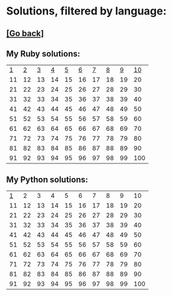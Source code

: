 # Solutions, filtered by language:

## [[Go back]](README.md)

## My Ruby solutions:
|                              |                              |                              |                              |                              |                              |                              |                              |                              |                                |
| ---------------------------- | ---------------------------- | ---------------------------- | ---------------------------- | ---------------------------- | ---------------------------- | ---------------------------- | ---------------------------- | ---------------------------- | ------------------------------ |
| [1](solutions/001/solve1.rb) | [2](solutions/002/solve2.rb) | [3](solutions/003/solve3.rb) | [4](solutions/004/solve4.rb) | [5](solutions/005/solve5.rb) | [6](solutions/006/solve6.rb) | [7](solutions/007/solve7.rb) | [8](solutions/008/solve8.rb) | [9](solutions/009/solve9.rb) | [10](solutions/010/solve10.rb) |
| 11                           | 12                           | 13                           | 14                           | 15                           | 16                           | 17                           | 18                           | 19                           | 20                             |
| 21                           | 22                           | 23                           | 24                           | 25                           | 26                           | 27                           | 28                           | 29                           | 30                             |
| 31                           | 32                           | 33                           | 34                           | 35                           | 36                           | 37                           | 38                           | 39                           | 40                             |
| 41                           | 42                           | 43                           | 44                           | 45                           | 46                           | 47                           | 48                           | 49                           | 50                             |
| 51                           | 52                           | 53                           | 54                           | 55                           | 56                           | 57                           | 58                           | 59                           | 60                             |
| 61                           | 62                           | 63                           | 64                           | 65                           | 66                           | 67                           | 68                           | 69                           | 70                             |
| 71                           | 72                           | 73                           | 74                           | 75                           | 76                           | 77                           | 78                           | 79                           | 80                             |
| 81                           | 82                           | 83                           | 84                           | 85                           | 86                           | 87                           | 88                           | 89                           | 90                             |
| 91                           | 92                           | 93                           | 94                           | 95                           | 96                           | 97                           | 98                           | 99                           | 100                            |


## My Python solutions:
|                              |    |    |    |    |    |    |    |    |     |
| ---------------------------- | -- | -- | -- | -- | -- | -- | -- | -- | --- |
| [1](solutions/001/solve1.py) | 2  | 3  | 4  | 5  | 6  | 7  | 8  | 9  | 10  |
| 11                           | 12 | 13 | 14 | 15 | 16 | 17 | 18 | 19 | 20  |
| 21                           | 22 | 23 | 24 | 25 | 26 | 27 | 28 | 29 | 30  |
| 31                           | 32 | 33 | 34 | 35 | 36 | 37 | 38 | 39 | 40  |
| 41                           | 42 | 43 | 44 | 45 | 46 | 47 | 48 | 49 | 50  |
| 51                           | 52 | 53 | 54 | 55 | 56 | 57 | 58 | 59 | 60  |
| 61                           | 62 | 63 | 64 | 65 | 66 | 67 | 68 | 69 | 70  |
| 71                           | 72 | 73 | 74 | 75 | 76 | 77 | 78 | 79 | 80  |
| 81                           | 82 | 83 | 84 | 85 | 86 | 87 | 88 | 89 | 90  |
| 91                           | 92 | 93 | 94 | 95 | 96 | 97 | 98 | 99 | 100 |

